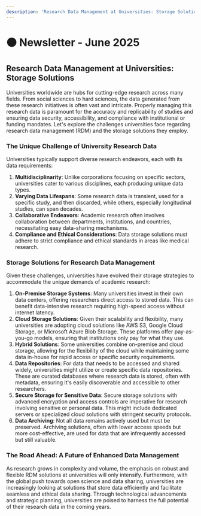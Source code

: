 ```yaml
---
description: 'Research Data Management at Universities: Storage Solutions'
---
```


# 🟠 Newsletter - June 2025

## Research Data Management at Universities: Storage Solutions

Universities worldwide are hubs for cutting-edge research across many fields. From social sciences to hard sciences, the data generated from these research initiatives is often vast and intricate. Properly managing this research data is paramount for the accuracy and replicability of studies and ensuring data security, accessibility, and compliance with institutional or funding mandates. Let's explore the challenges universities face regarding research data management (RDM) and the storage solutions they employ.

### The Unique Challenge of University Research Data

Universities typically support diverse research endeavors, each with its data requirements:

1. &#x20;**Multidisciplinarity**: Unlike corporations focusing on specific sectors, universities cater to various disciplines, each producing unique data types.
2. &#x20;**Varying Data Lifespans**: Some research data is transient, used for a specific study, and then discarded, while others, especially longitudinal studies, can span decades.
3. &#x20;**Collaborative Endeavors**: Academic research often involves collaboration between departments, institutions, and countries, necessitating easy data-sharing mechanisms.
4. &#x20;**Compliance and Ethical Considerations**: Data storage solutions must adhere to strict compliance and ethical standards in areas like medical research.

### Storage Solutions for Research Data Management

Given these challenges, universities have evolved their storage strategies to accommodate the unique demands of academic research:

1. &#x20;**On-Premise Storage Systems**: Many universities invest in their own data centers, offering researchers direct access to stored data. This can benefit data-intensive research requiring high-speed access without internet latency.
2. &#x20;**Cloud Storage Solutions**: Given their scalability and flexibility, many universities are adopting cloud solutions like AWS S3, Google Cloud Storage, or Microsoft Azure Blob Storage. These platforms offer pay-as-you-go models, ensuring that institutions only pay for what they use.
3. &#x20;**Hybrid Solutions**: Some universities combine on-premise and cloud storage, allowing for the flexibility of the cloud while maintaining some data in-house for rapid access or specific security requirements.
4. &#x20;**Data Repositories**: For data that needs to be accessed and shared widely, universities might utilize or create specific data repositories. These are curated databases where research data is stored, often with metadata, ensuring it's easily discoverable and accessible to other researchers.
5. &#x20;**Secure Storage for Sensitive Data**: Secure storage solutions with advanced encryption and access controls are imperative for research involving sensitive or personal data. This might include dedicated servers or specialized cloud solutions with stringent security protocols.
6. &#x20;**Data Archiving**: Not all data remains actively used but must be preserved. Archiving solutions, often with lower access speeds but more cost-effective, are used for data that are infrequently accessed but still valuable.

### The Road Ahead: A Future of Enhanced Data Management

As research grows in complexity and volume, the emphasis on robust and flexible RDM solutions at universities will only intensify. Furthermore, with the global push towards open science and data sharing, universities are increasingly looking at solutions that store data efficiently and facilitate seamless and ethical data sharing. Through technological advancements and strategic planning, universities are poised to harness the full potential of their research data in the coming years.
